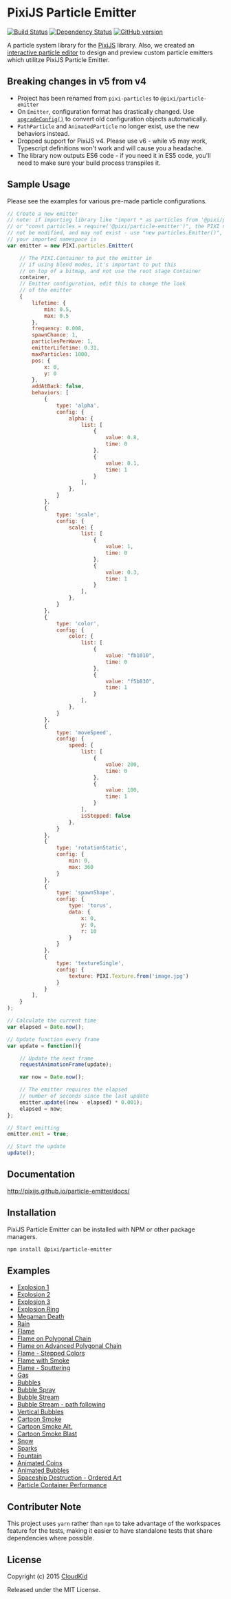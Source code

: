 # PixiJS Particle Emitter

[![Build Status](https://github.com/pixijs/particle-emitter/workflows/Build/badge.svg)](https://github.com/pixijs/particle-emitter/actions?query=workflow%3A%22Build%22) [![Dependency Status](https://david-dm.org/pixijs/particle-emitter.svg?style=flat)](https://david-dm.org/pixijs/particle-emitter) [![GitHub version](https://badge.fury.io/gh/pixijs%2Fparticle-emitter.svg)](https://github.com/pixijs/particle-emitter/releases/latest)

A particle system library for the [PixiJS](https://github.com/pixijs/pixi.js) library. Also, we created an [interactive particle editor](http://pixijs.github.io/pixi-particles-editor/) to design and preview custom particle emitters which utilitze PixiJS Particle Emitter.

## Breaking changes in v5 from v4
* Project has been renamed from `pixi-particles` to `@pixi/particle-emitter`
* On `Emitter`, configuration format has drastically changed. Use [`upgradeConfig()`](https://pixijs.github.io/particle-emitter/docs/modules.html#upgradeConfig) to convert old configuration objects automatically.
* `PathParticle` and `AnimatedParticle` no longer exist, use the new behaviors instead.
* Dropped support for PixiJS v4. Please use v6 - while v5 may work, Typescript definitions won't work and will cause you a headache.
* The library now outputs ES6 code - if you need it in ES5 code, you'll need to make sure your build process transpiles it.

## Sample Usage

Please see the examples for various pre-made particle configurations.

```js
// Create a new emitter
// note: if importing library like "import * as particles from '@pixi/particle-emitter'"
// or "const particles = require('@pixi/particle-emitter')", the PIXI namespace will
// not be modified, and may not exist - use "new particles.Emitter()", or whatever
// your imported namespace is
var emitter = new PIXI.particles.Emitter(

	// The PIXI.Container to put the emitter in
	// if using blend modes, it's important to put this
	// on top of a bitmap, and not use the root stage Container
	container,
	// Emitter configuration, edit this to change the look
	// of the emitter
	{
		lifetime: {
			min: 0.5,
			max: 0.5
		},
		frequency: 0.008,
		spawnChance: 1,
		particlesPerWave: 1,
		emitterLifetime: 0.31,
		maxParticles: 1000,
		pos: {
			x: 0,
			y: 0
		},
		addAtBack: false,
		behaviors: [
			{
				type: 'alpha',
				config: {
					alpha: {
						list: [
							{
								value: 0.8,
								time: 0
							},
							{
								value: 0.1,
								time: 1
							}
						],
					},
				}
			},
			{
				type: 'scale',
				config: {
					scale: {
						list: [
							{
								value: 1,
								time: 0
							},
							{
								value: 0.3,
								time: 1
							}
						],
					},
				}
			},
			{
				type: 'color',
				config: {
					color: {
						list: [
							{
								value: "fb1010",
								time: 0
							},
							{
								value: "f5b830",
								time: 1
							}
						],
					},
				}
			},
			{
				type: 'moveSpeed',
				config: {
					speed: {
						list: [
							{
								value: 200,
								time: 0
							},
							{
								value: 100,
								time: 1
							}
						],
						isStepped: false
					},
				}
			},
			{
				type: 'rotationStatic',
				config: {
					min: 0,
					max: 360
				}
			},
			{
				type: 'spawnShape',
				config: {
					type: 'torus',
					data: {
						x: 0,
						y: 0,
						r: 10
					}
				}
			},
			{
				type: 'textureSingle',
				config: {
					texture: PIXI.Texture.from('image.jpg')
				}
			}
		],
	}
);

// Calculate the current time
var elapsed = Date.now();

// Update function every frame
var update = function(){

	// Update the next frame
	requestAnimationFrame(update);

	var now = Date.now();

	// The emitter requires the elapsed
	// number of seconds since the last update
	emitter.update((now - elapsed) * 0.001);
	elapsed = now;
};

// Start emitting
emitter.emit = true;

// Start the update
update();
```

## Documentation

http://pixijs.github.io/particle-emitter/docs/

## Installation

PixiJS Particle Emitter can be installed with NPM or other package managers.

```bash
npm install @pixi/particle-emitter
```

## Examples

* [Explosion 1](https://pixijs.github.io/particle-emitter/examples/explosion.html)
* [Explosion 2](https://pixijs.github.io/particle-emitter/examples/explosion2.html)
* [Explosion 3](https://pixijs.github.io/particle-emitter/examples/explosion3.html)
* [Explosion Ring](https://pixijs.github.io/particle-emitter/examples/explosionRing.html)
* [Megaman Death](https://pixijs.github.io/particle-emitter/examples/megamanDeath.html)
* [Rain](https://pixijs.github.io/particle-emitter/examples/rain.html)
* [Flame](https://pixijs.github.io/particle-emitter/examples/flame.html)
* [Flame on Polygonal Chain](https://pixijs.github.io/particle-emitter/examples/flamePolygonal.html)
* [Flame on Advanced Polygonal Chain](https://pixijs.github.io/particle-emitter/examples/flamePolygonalAdv.html)
* [Flame - Stepped Colors](https://pixijs.github.io/particle-emitter/examples/flameStepped.html)
* [Flame with Smoke](https://pixijs.github.io/particle-emitter/examples/flameAndSmoke.html)
* [Flame - Sputtering](https://pixijs.github.io/particle-emitter/examples/flameUneven.html)
* [Gas](https://pixijs.github.io/particle-emitter/examples/gas.html)
* [Bubbles](https://pixijs.github.io/particle-emitter/examples/bubbles.html)
* [Bubble Spray](https://pixijs.github.io/particle-emitter/examples/bubbleSpray.html)
* [Bubble Stream](https://pixijs.github.io/particle-emitter/examples/bubbleStream.html)
* [Bubble Stream - path following](https://pixijs.github.io/particle-emitter/examples/bubbleStreamPath.html)
* [Vertical Bubbles](https://pixijs.github.io/particle-emitter/examples/bubblesVertical.html)
* [Cartoon Smoke](https://pixijs.github.io/particle-emitter/examples/cartoonSmoke.html)
* [Cartoon Smoke Alt.](https://pixijs.github.io/particle-emitter/examples/cartoonSmoke2.html)
* [Cartoon Smoke Blast](https://pixijs.github.io/particle-emitter/examples/cartoonSmokeBlast.html)
* [Snow](https://pixijs.github.io/particle-emitter/examples/snow.html)
* [Sparks](https://pixijs.github.io/particle-emitter/examples/sparks.html)
* [Fountain](https://pixijs.github.io/particle-emitter/examples/fountain.html)
* [Animated Coins](https://pixijs.github.io/particle-emitter/examples/coins.html)
* [Animated Bubbles](https://pixijs.github.io/particle-emitter/examples/animatedBubbles.html)
* [Spaceship Destruction - Ordered Art](https://pixijs.github.io/particle-emitter/examples/spaceshipDestruction.html)
* [Particle Container Performance](https://pixijs.github.io/particle-emitter/examples/particleContainerPerformance.html)

## Contributer Note
This project uses `yarn` rather than `npm` to take advantage of the workspaces feature for the tests, making it easier to have standalone tests that share dependencies where possible.

## License

Copyright (c) 2015 [CloudKid](http://github.com/cloudkidstudio)

Released under the MIT License.
